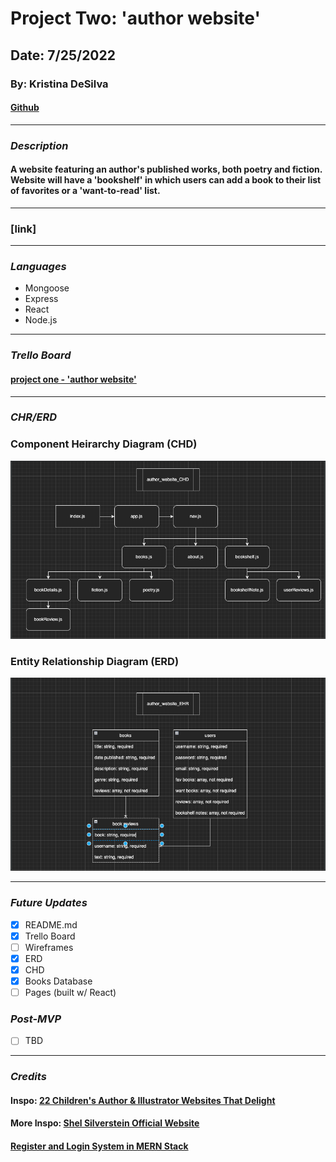 # **Project Two: 'author website'**
## Date: 7/25/2022
### By: Kristina DeSilva


#### [Github](https://github.com/kavdesilva)

***

### *Description*
#### A website featuring an author's published works, both poetry and fiction. Website will have a 'bookshelf' in which users can add a book to their list of favorites or a 'want-to-read' list.

***

### [link]

***

### *Languages*
* Mongoose
* Express
* React
* Node.js

***

### *Trello Board*
#### [project one - 'author website'](https://trello.com/b/MNbylibH/author-website)

***

### *CHR/ERD*

### Component Heirarchy Diagram (CHD)
![Image](images/author_website_CHD.png)

### Entity Relationship Diagram (ERD)
![Image](images/author_website_EHR.png)

***

### *Future Updates*
- [x] README.md
- [x] Trello Board
- [ ] Wireframes
- [x] ERD
- [x] CHD
- [x] Books Database
- [ ] Pages (built w/ React)

### *Post-MVP*
- [ ] TBD

***

### *Credits*
#### Inspo: [22 Children's Author & Illustrator Websites That Delight](https://rocketexpansion.com/childrens-author-websites/)
#### More Inspo: [Shel Silverstein Official Website](https://shelsilverstien.com/)
#### [Register and Login System in MERN Stack](https://dev.to/crackingdemon/register-and-login-system-in-mern-stack-1n98)
